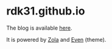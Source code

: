 # rdk31.github.io

The blog is available [here](https://rdk31.com).

It is powered by [Zola](https://www.getzola.org) and [Even](https://github.com/getzola/even) (theme).
